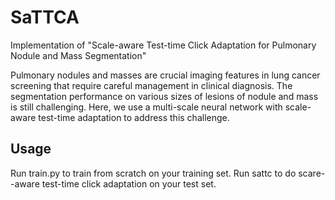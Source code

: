 # SaTTCA
Implementation of "Scale-aware Test-time Click Adaptation for Pulmonary Nodule and Mass Segmentation"

Pulmonary nodules and masses are crucial imaging features in lung cancer screening that require careful management in clinical diagnosis. The segmentation performance on various sizes of lesions of nodule and mass is still challenging. Here, we use a multi-scale neural network with scale-aware test-time adaptation to address this challenge.

## Usage
Run train.py to train from scratch on your training set.
Run sattc to do scare--aware test-time click adaptation on your test set.

